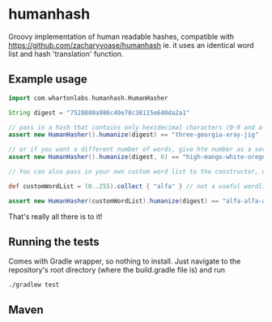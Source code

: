 # humanhash

Groovy implementation of human readable hashes, compatible with https://github.com/zacharyvoase/humanhash ie. it uses an identical word list and hash 'translation' function.

## Example usage

```groovy
import com.whartonlabs.humanhash.HumanHasher

String digest = "7528880a986c40e78c38115e640da2a1"

// pass in a hash that contains only hexidecimal characters (0-9 and a-f), and get back 4 pseudorandom words from the wordlist
assert new HumanHasher().humanize(digest) == "three-georgia-xray-jig"

// or if you want a different number of words, give hte number as a second argument
assert new HumanHasher().humanize(digest, 6) == "high-mango-white-oregon-purple-charlie"

// You can also pass in your own custom word list to the constructor, useful for improving recognition for usage with languages other than english.

def customWordList = (0..255).collect { "alfa" } // not a useful wordlist, but demonstrates the point...

assert new HumanHasher(customWordList).humanize(digest) == "alfa-alfa-alfa-alfa"
```
That's really all there is to it!


## Running the tests

Comes with Gradle wrapper, so nothing to install. Just navigate to the repository's root directory (where the build.gradle file is) and run

    ./gradlew test

## Maven

